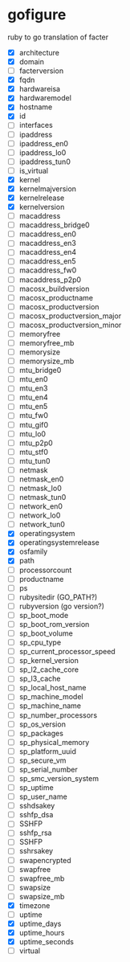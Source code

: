 gofigure
========

ruby to go translation of facter

 - [x] architecture
 - [x] domain
 - [ ] facterversion
 - [x] fqdn
 - [x] hardwareisa
 - [x] hardwaremodel
 - [x] hostname
 - [x] id
 - [ ] interfaces
 - [ ] ipaddress
 - [ ] ipaddress_en0
 - [ ] ipaddress_lo0
 - [ ] ipaddress_tun0
 - [ ] is_virtual
 - [x] kernel
 - [x] kernelmajversion
 - [x] kernelrelease
 - [x] kernelversion
 - [ ] macaddress
 - [ ] macaddress_bridge0
 - [ ] macaddress_en0
 - [ ] macaddress_en3
 - [ ] macaddress_en4
 - [ ] macaddress_en5
 - [ ] macaddress_fw0
 - [ ] macaddress_p2p0
 - [ ] macosx_buildversion
 - [ ] macosx_productname
 - [ ] macosx_productversion
 - [ ] macosx_productversion_major
 - [ ] macosx_productversion_minor
 - [ ] memoryfree
 - [ ] memoryfree_mb
 - [ ] memorysize
 - [ ] memorysize_mb
 - [ ] mtu_bridge0
 - [ ] mtu_en0
 - [ ] mtu_en3
 - [ ] mtu_en4
 - [ ] mtu_en5
 - [ ] mtu_fw0
 - [ ] mtu_gif0
 - [ ] mtu_lo0
 - [ ] mtu_p2p0
 - [ ] mtu_stf0
 - [ ] mtu_tun0
 - [ ] netmask
 - [ ] netmask_en0
 - [ ] netmask_lo0
 - [ ] netmask_tun0
 - [ ] network_en0
 - [ ] network_lo0
 - [ ] network_tun0
 - [x] operatingsystem
 - [x] operatingsystemrelease
 - [x] osfamily
 - [x] path
 - [ ] processorcount
 - [ ] productname
 - [ ] ps
 - [ ] rubysitedir (GO_PATH?)
 - [ ] rubyversion (go version?)
 - [ ] sp_boot_mode
 - [ ] sp_boot_rom_version
 - [ ] sp_boot_volume
 - [ ] sp_cpu_type
 - [ ] sp_current_processor_speed
 - [ ] sp_kernel_version
 - [ ] sp_l2_cache_core
 - [ ] sp_l3_cache
 - [ ] sp_local_host_name
 - [ ] sp_machine_model
 - [ ] sp_machine_name
 - [ ] sp_number_processors
 - [ ] sp_os_version
 - [ ] sp_packages
 - [ ] sp_physical_memory
 - [ ] sp_platform_uuid
 - [ ] sp_secure_vm
 - [ ] sp_serial_number
 - [ ] sp_smc_version_system
 - [ ] sp_uptime
 - [ ] sp_user_name
 - [ ] sshdsakey
 - [ ] sshfp_dsa
 - [ ] SSHFP
 - [ ] sshfp_rsa
 - [ ] SSHFP
 - [ ] sshrsakey
 - [ ] swapencrypted
 - [ ] swapfree
 - [ ] swapfree_mb
 - [ ] swapsize
 - [ ] swapsize_mb
 - [x] timezone
 - [ ] uptime
 - [x] uptime_days
 - [x] uptime_hours
 - [x] uptime_seconds
 - [ ] virtual

